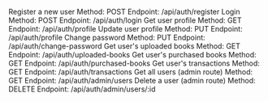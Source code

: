 Register a new user
Method: POST
Endpoint: /api/auth/register
Login
Method: POST
Endpoint: /api/auth/login
Get user profile
Method: GET
Endpoint: /api/auth/profile
Update user profile
Method: PUT
Endpoint: /api/auth/profile
Change password
Method: PUT
Endpoint: /api/auth/change-password
Get user's uploaded books
Method: GET
Endpoint: /api/auth/uploaded-books
Get user's purchased books
Method: GET
Endpoint: /api/auth/purchased-books
Get user's transactions
Method: GET
Endpoint: /api/auth/transactions
Get all users (admin route)
Method: GET
Endpoint: /api/auth/admin/users
Delete a user (admin route)
Method: DELETE
Endpoint: /api/auth/admin/users/:id
